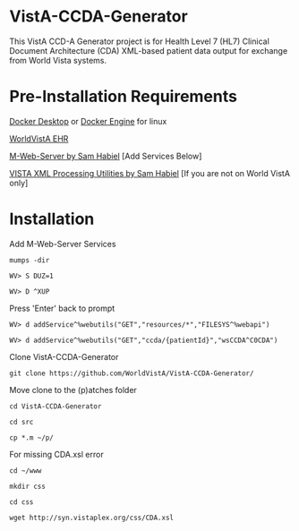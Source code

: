# VistA-CCDA-Generator

This VistA CCD-A Generator project is for Health Level 7 (HL7) Clinical Document Architecture (CDA) XML-based patient data output for exchange from World Vista systems.

# Pre-Installation Requirements

[Docker Desktop](https://hub.docker.com/editions/community/docker-ce-desktop-windows/) or [Docker Engine](https://docs.docker.com/engine/install/ubuntu/) for linux


[WorldVistA EHR](https://hub.docker.com/r/worldvista/worldvista-ehr)


[M-Web-Server by Sam Habiel](https://github.com/shabiel/M-Web-Server/) [Add Services Below]

[VISTA XML Processing Utilities by Sam Habiel](https://github.com/shabiel/VISTA-xml-processing-utilities) [If you are not on World VistA only]

# Installation

Add M-Web-Server Services 

`mumps -dir`

`WV> S DUZ=1`

`WV> D ^XUP`

 Press 'Enter' back to prompt

`WV> d addService^%webutils("GET","resources/*","FILESYS^%webapi")`

`WV> d addService^%webutils("GET","ccda/{patientId}","wsCCDA^C0CDA")`

Clone VistA-CCDA-Generator

`git clone https://github.com/WorldVistA/VistA-CCDA-Generator/`

Move clone to the (p)atches folder

`cd VistA-CCDA-Generator`

`cd src`

`cp *.m ~/p/`

For missing CDA.xsl error

`cd ~/www`

`mkdir css`

`cd css`

`wget http://syn.vistaplex.org/css/CDA.xsl`

